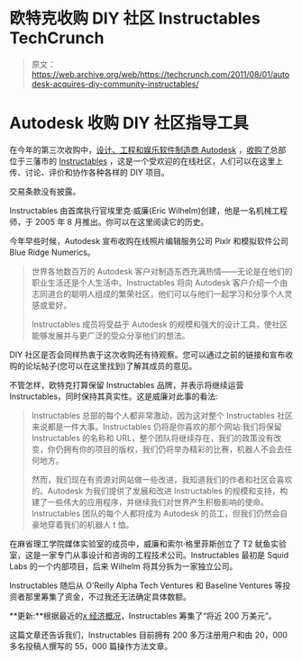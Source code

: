 # 欧特克收购 DIY 社区 Instructables TechCrunch

> 原文：<https://web.archive.org/web/https://techcrunch.com/2011/08/01/autodesk-acquires-diy-community-instructables/>

# Autodesk 收购 DIY 社区指导工具

在今年的第三次收购中，[设计、工程和娱乐软件制造商 Autodesk](https://web.archive.org/web/20230130100805/http://www.crunchbase.com/company/autodesk) ，[收购了](https://web.archive.org/web/20230130100805/http://blog.instructables.com/2011/08/instructables-is-joining-autodesk/)总部位于三藩市的 [Instructables](https://web.archive.org/web/20230130100805/http://www.crunchbase.com/company/instructables) ，这是一个受欢迎的在线社区，人们可以在这里上传、讨论、评价和协作各种各样的 DIY 项目。

交易条款没有披露。

Instructables 由首席执行官埃里克·威廉(Eric Wilhelm)创建，他是一名机械工程师，于 2005 年 8 月推出。你可以在这里阅读它的历史。

今年早些时候，Autodesk 宣布收购在线照片编辑服务公司 Pixlr 和模拟软件公司 Blue Ridge Numerics。

> 世界各地数百万的 Autodesk 客户对制造东西充满热情——无论是在他们的职业生活还是个人生活中。Instructables 将向 Autodesk 客户介绍一个由志同道合的聪明人组成的繁荣社区，他们可以与他们一起学习和分享个人灵感或爱好。
> 
> Instructables 成员将受益于 Autodesk 的规模和强大的设计工具，使社区能够发展并与更广泛的受众分享他们的想法。

DIY 社区是否会同样热衷于这次收购还有待观察。您可以通过之前的链接和宣布收购的论坛帖子(您可以在这里找到)了解其成员的意见。

不管怎样，欧特克打算保留 Instructables 品牌，并表示将继续运营 Instructables，同时保持其真实性。这是威廉对此事的看法:

> Instructables 总部的每个人都非常激动，因为这对整个 Instructables 社区来说都是一件大事。Instructables 仍将是你喜欢的那个网站:我们将保留 Instructables 的名称和 URL，整个团队将继续存在，我们的政策没有改变，你仍拥有你的项目的版权，我们仍将举办精彩的比赛，机器人不会去任何地方。
> 
> 然而，我们现在有资源对网站做一些改进，我知道我们的作者和社区会喜欢的。Autodesk 为我们提供了发展和改进 Instructables 的规模和支持，构建了一些伟大的应用程序，并继续我们对世界产生积极影响的使命。Instructables 团队的每个人都将成为 Autodesk 的员工，但我们仍然会自豪地穿着我们的机器人 t 恤。

在麻省理工学院媒体实验室的成员中，威廉和索尔·格里菲斯创立了 T2 鱿鱼实验室，这是一家专门从事设计和咨询的工程技术公司。Instructables 最初是 Squid Labs 的一个内部项目，后来 Wilhelm 将其分拆为一家独立公司。

Instructables 随后从 O'Reilly Alpha Tech Ventures 和 Baseline Ventures 等投资者那里筹集了资金，不过我还无法确定具体数额。

**更新:**根据最近的[x 经济概况](https://web.archive.org/web/20230130100805/http://www.xconomy.com/san-francisco/2011/07/28/instructables-a-mecca-for-makers-reflects-eric-wilhelms-passion-for-building-stuff-and-telling-the-story/)，Instructables 筹集了“将近 200 万美元”。

这篇文章还告诉我们，Instructables 目前拥有 200 多万注册用户和由 20，000 多名投稿人撰写的 55，000 篇操作方法文章。